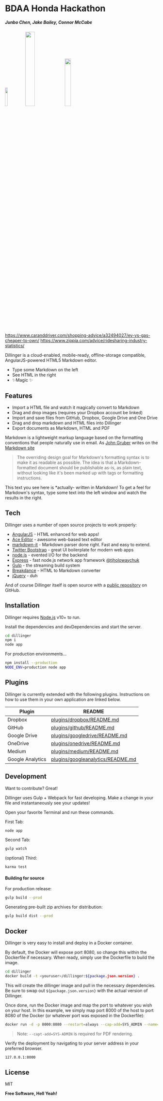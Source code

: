 # BDAA Honda Hackathon
##### Junbo Chen, Jake Bailey, Connor McCabe


[<img src="https://user-images.githubusercontent.com/21280827/218285276-d5d6f534-7cb2-427e-a565-b3f7dc76fb56.png" width="12.5%" height="12.5%">](https://engineering.osu.edu/) [<img src="https://bdaaosu.org/img/Logo.png" width="25%" height="25%">](https://bdaaosu.org/) [<img src="https://www.carlogos.org/car-logos/honda-logo-1700x1150.png" width="20%" height="20%">](https://automobiles.honda.com/)




https://www.caranddriver.com/shopping-advice/a32494027/ev-vs-gas-cheaper-to-own/
https://www.zippia.com/advice/ridesharing-industry-statistics/

Dillinger is a cloud-enabled, mobile-ready, offline-storage compatible,
AngularJS-powered HTML5 Markdown editor.

- Type some Markdown on the left
- See HTML in the right
- ✨Magic ✨

## Features

- Import a HTML file and watch it magically convert to Markdown
- Drag and drop images (requires your Dropbox account be linked)
- Import and save files from GitHub, Dropbox, Google Drive and One Drive
- Drag and drop markdown and HTML files into Dillinger
- Export documents as Markdown, HTML and PDF

Markdown is a lightweight markup language based on the formatting conventions
that people naturally use in email.
As [John Gruber] writes on the [Markdown site][df1]

> The overriding design goal for Markdown's
> formatting syntax is to make it as readable
> as possible. The idea is that a
> Markdown-formatted document should be
> publishable as-is, as plain text, without
> looking like it's been marked up with tags
> or formatting instructions.

This text you see here is *actually- written in Markdown! To get a feel
for Markdown's syntax, type some text into the left window and
watch the results in the right.

## Tech

Dillinger uses a number of open source projects to work properly:

- [AngularJS] - HTML enhanced for web apps!
- [Ace Editor] - awesome web-based text editor
- [markdown-it] - Markdown parser done right. Fast and easy to extend.
- [Twitter Bootstrap] - great UI boilerplate for modern web apps
- [node.js] - evented I/O for the backend
- [Express] - fast node.js network app framework [@tjholowaychuk]
- [Gulp] - the streaming build system
- [Breakdance](https://breakdance.github.io/breakdance/) - HTML
to Markdown converter
- [jQuery] - duh

And of course Dillinger itself is open source with a [public repository][dill]
 on GitHub.

## Installation

Dillinger requires [Node.js](https://nodejs.org/) v10+ to run.

Install the dependencies and devDependencies and start the server.

```sh
cd dillinger
npm i
node app
```

For production environments...

```sh
npm install --production
NODE_ENV=production node app
```

## Plugins

Dillinger is currently extended with the following plugins.
Instructions on how to use them in your own application are linked below.

| Plugin | README |
| ------ | ------ |
| Dropbox | [plugins/dropbox/README.md][PlDb] |
| GitHub | [plugins/github/README.md][PlGh] |
| Google Drive | [plugins/googledrive/README.md][PlGd] |
| OneDrive | [plugins/onedrive/README.md][PlOd] |
| Medium | [plugins/medium/README.md][PlMe] |
| Google Analytics | [plugins/googleanalytics/README.md][PlGa] |

## Development

Want to contribute? Great!

Dillinger uses Gulp + Webpack for fast developing.
Make a change in your file and instantaneously see your updates!

Open your favorite Terminal and run these commands.

First Tab:

```sh
node app
```

Second Tab:

```sh
gulp watch
```

(optional) Third:

```sh
karma test
```

#### Building for source

For production release:

```sh
gulp build --prod
```

Generating pre-built zip archives for distribution:

```sh
gulp build dist --prod
```

## Docker

Dillinger is very easy to install and deploy in a Docker container.

By default, the Docker will expose port 8080, so change this within the
Dockerfile if necessary. When ready, simply use the Dockerfile to
build the image.

```sh
cd dillinger
docker build -t <youruser>/dillinger:${package.json.version} .
```

This will create the dillinger image and pull in the necessary dependencies.
Be sure to swap out `${package.json.version}` with the actual
version of Dillinger.

Once done, run the Docker image and map the port to whatever you wish on
your host. In this example, we simply map port 8000 of the host to
port 8080 of the Docker (or whatever port was exposed in the Dockerfile):

```sh
docker run -d -p 8000:8080 --restart=always --cap-add=SYS_ADMIN --name=dillinger <youruser>/dillinger:${package.json.version}
```

> Note: `--capt-add=SYS-ADMIN` is required for PDF rendering.

Verify the deployment by navigating to your server address in
your preferred browser.

```sh
127.0.0.1:8000
```

## License

MIT

**Free Software, Hell Yeah!**

[//]: # (These are reference links used in the body of this note and get stripped out when the markdown processor does its job. There is no need to format nicely because it shouldn't be seen. Thanks SO - http://stackoverflow.com/questions/4823468/store-comments-in-markdown-syntax)

   [dill]: <https://github.com/joemccann/dillinger>
   [git-repo-url]: <https://github.com/joemccann/dillinger.git>
   [john gruber]: <http://daringfireball.net>
   [df1]: <http://daringfireball.net/projects/markdown/>
   [markdown-it]: <https://github.com/markdown-it/markdown-it>
   [Ace Editor]: <http://ace.ajax.org>
   [node.js]: <http://nodejs.org>
   [Twitter Bootstrap]: <http://twitter.github.com/bootstrap/>
   [jQuery]: <http://jquery.com>
   [@tjholowaychuk]: <http://twitter.com/tjholowaychuk>
   [express]: <http://expressjs.com>
   [AngularJS]: <http://angularjs.org>
   [Gulp]: <http://gulpjs.com>

   [PlDb]: <https://github.com/joemccann/dillinger/tree/master/plugins/dropbox/README.md>
   [PlGh]: <https://github.com/joemccann/dillinger/tree/master/plugins/github/README.md>
   [PlGd]: <https://github.com/joemccann/dillinger/tree/master/plugins/googledrive/README.md>
   [PlOd]: <https://github.com/joemccann/dillinger/tree/master/plugins/onedrive/README.md>
   [PlMe]: <https://github.com/joemccann/dillinger/tree/master/plugins/medium/README.md>
   [PlGa]: <https://github.com/RahulHP/dillinger/blob/master/plugins/googleanalytics/README.md>
